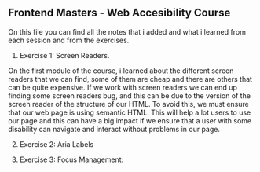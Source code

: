 ## Frontend Masters - Web Accesibility Course

On this file you can find all the notes that i added and what i learned
from each session and from the exercises.

1) Exercise 1: Screen Readers. 

 On the first module of the course, i learned about the different screen readers that we can find, some of them are
cheap and there are others that can be quite expensive.
 If we work with screen readers we can end up finding some screen readers bug, and this can be due to the version of the
screen reader of the structure of our HTML. To avoid this, we must ensure that our web page is using semantic HTML.
 This will help a lot users to use our page and this can have a big impact if we ensure that a user with some disability
can navigate and interact without problems in our page.


2) Exercise 2: Aria Labels


3) Exercise 3: Focus Management: